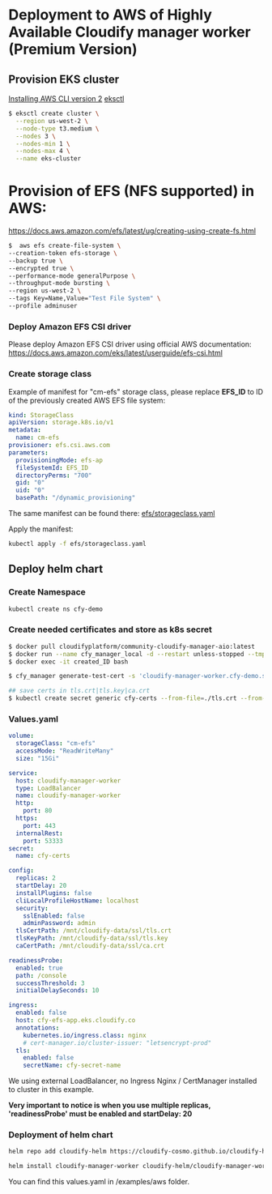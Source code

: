 # Deployment to AWS of Highly Available Cloudify manager worker (Premium Version)

## Provision EKS cluster

[Installing AWS CLI version 2](https://docs.aws.amazon.com/cli/latest/userguide/install-cliv2.html)
[eksctl](https://docs.aws.amazon.com/eks/latest/userguide/eksctl.html)

```bash
$ eksctl create cluster \
  --region us-west-2 \
  --node-type t3.medium \
  --nodes 3 \
  --nodes-min 1 \
  --nodes-max 4 \
  --name eks-cluster
```

# Provision of EFS (NFS supported) in AWS:

https://docs.aws.amazon.com/efs/latest/ug/creating-using-create-fs.html

```bash
$  aws efs create-file-system \
--creation-token efs-storage \
--backup true \
--encrypted true \
--performance-mode generalPurpose \
--throughput-mode bursting \
--region us-west-2 \
--tags Key=Name,Value="Test File System" \
--profile adminuser
```

### Deploy Amazon EFS CSI driver

Please deploy Amazon EFS CSI driver using official AWS documentation: https://docs.aws.amazon.com/eks/latest/userguide/efs-csi.html

### Create storage class

Example of manifest for "cm-efs" storage class, please replace **EFS_ID** to ID of the previously created AWS EFS file system:

```yaml
kind: StorageClass
apiVersion: storage.k8s.io/v1
metadata:
  name: cm-efs
provisioner: efs.csi.aws.com
parameters:
  provisioningMode: efs-ap
  fileSystemId: EFS_ID
  directoryPerms: "700"
  gid: "0"
  uid: "0"
  basePath: "/dynamic_provisioning"
```

The same manifest can be found there: [efs/storageclass.yaml](efs/storageclass.yaml)

Apply the manifest:

```bash
kubectl apply -f efs/storageclass.yaml
```

## Deploy helm chart

### Create Namespace

```bash
kubectl create ns cfy-demo
```

### Create needed certificates and store as k8s secret

```bash
$ docker pull cloudifyplatform/community-cloudify-manager-aio:latest
$ docker run --name cfy_manager_local -d --restart unless-stopped --tmpfs /run --tmpfs /run/lock -p 8000:8000 cloudifyplatform/community-cloudify-manager-aio
$ docker exec -it created_ID bash

$ cfy_manager generate-test-cert -s 'cloudify-manager-worker.cfy-demo.svc.cluster.local,rabbitmq.cfy-demo.svc.cluster.local,postgres-postgresql.cfy-demo.svc.cluster.local'

## save certs in tls.crt|tls.key|ca.crt
$ kubectl create secret generic cfy-certs --from-file=./tls.crt --from-file=./tls.key --from-file=./ca.crt
```

### Values.yaml

```yaml
volume:
  storageClass: "cm-efs"
  accessMode: "ReadWriteMany"
  size: "15Gi"

service:
  host: cloudify-manager-worker
  type: LoadBalancer
  name: cloudify-manager-worker
  http:
    port: 80
  https:
    port: 443
  internalRest:
    port: 53333
secret:
  name: cfy-certs

config:
  replicas: 2
  startDelay: 20
  installPlugins: false
  cliLocalProfileHostName: localhost
  security:
    sslEnabled: false
    adminPassword: admin
  tlsCertPath: /mnt/cloudify-data/ssl/tls.crt
  tlsKeyPath: /mnt/cloudify-data/ssl/tls.key
  caCertPath: /mnt/cloudify-data/ssl/ca.crt

readinessProbe:
  enabled: true
  path: /console
  successThreshold: 3
  initialDelaySeconds: 10

ingress:
  enabled: false
  host: cfy-efs-app.eks.cloudify.co
  annotations:
    kubernetes.io/ingress.class: nginx
    # cert-manager.io/cluster-issuer: "letsencrypt-prod"
  tls:
    enabled: false
    secretName: cfy-secret-name
```

We using external LoadBalancer, no Ingress Nginx / CertManager installed to cluster in this example.

**Very important to notice is when you use multiple replicas, 'readinessProbe' must be enabled and startDelay: 20**

### Deployment of helm chart

```bash
helm repo add cloudify-helm https://cloudify-cosmo.github.io/cloudify-helm

helm install cloudify-manager-worker cloudify-helm/cloudify-manager-worker -f values.yaml
```

You can find this values.yaml in /examples/aws folder.
